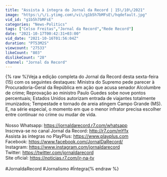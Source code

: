 ```yaml
---
title: "Assista à íntegra do Jornal da Record | 15\/10\/2021"
image: "https:\/\/i.ytimg.com\/vi\/g1b5h7bMFsE\/hqdefault.jpg"
vid_id: "g1b5h7bMFsE"
categories: "News-Politics"
tags: ["Celso Freitas","Jornal da Record","Rede Record"]
date: "2021-10-17T00:42:31+03:00"
vid_date: "2021-10-16T01:56:04Z"
duration: "PT53M2S"
viewcount: "27533"
likeCount: "803"
dislikeCount: "28"
channel: "Jornal da Record"
---
```

{% raw %}Veja a edição completa do Jornal da Record desta sexta-feira (15) com os seguintes destaques: Ministra do Supremo pede parecer à Procuradoria-Geral da República em ação que acusa senador Alcolumbre de crime; Reprovação ao ministro Paulo Guedes sobe nove pontos percentuais; Estados Unidos autorizam entrada de viajantes totalmente imunizados; Tempestade e tornado de areia atingem Campo Grande (MS). E, na série especial, o momento em que o menor infrator precisa escolher entre continuar no crime ou mudar de vida.<br /><br />Nosso Whatsapp: <a rel="nofollow" target="blank" href="https://jornaldarecord.r7.com/whatsapp">https://jornaldarecord.r7.com/whatsapp</a><br />Inscreva-se no canal Jornal da Record:   <a rel="nofollow" target="blank" href="http://r7.com/mYfx">http://r7.com/mYfx</a><br />Assista às íntegras no PlayPlus:   <a rel="nofollow" target="blank" href="https://www.playplus.com">https://www.playplus.com</a><br />Facebook:   <a rel="nofollow" target="blank" href="https://www.facebook.com/JornalDaRecord/">https://www.facebook.com/JornalDaRecord/</a><br />Instagram:    <a rel="nofollow" target="blank" href="https://www.instagram.com/jornaldarecord">https://www.instagram.com/jornaldarecord</a><br />Twitter:    <a rel="nofollow" target="blank" href="https://twitter.com/jornaldarecord">https://twitter.com/jornaldarecord</a><br />Site oficial:    <a rel="nofollow" target="blank" href="https://noticias.r7.com/jr-na-tv">https://noticias.r7.com/jr-na-tv</a><br /><br />#JornaldaRecord #Jornalismo #Íntegra{% endraw %}
